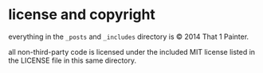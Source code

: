 # license and copyright

everything in the `_posts` and `_includes` directory is © 2014 That 1 Painter.

all non-third-party code is licensed under the included MIT license listed in
the LICENSE file in this same directory.
